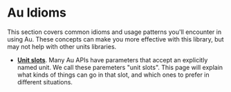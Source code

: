 # Au Idioms

This section covers common idioms and usage patterns you'll encounter in using Au.  These concepts
can make you more effective with this library, but may not help with other units libraries.

- **[Unit slots](./unit-slots.md)**.  Many Au APIs have parameters that accept an explicitly named
  unit.  We call these paremeters "unit slots".  This page will explain what kinds of things can go
  in that slot, and which ones to prefer in different situations.
